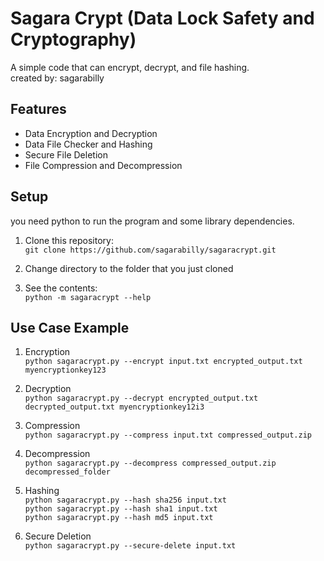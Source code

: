 # Sagara Crypt (Data Lock Safety and Cryptography)

A simple code that can encrypt, decrypt, and file hashing.<br>
created by: sagarabilly

## Features

- Data Encryption and Decryption
- Data File Checker and Hashing 
- Secure File Deletion
- File Compression and Decompression

## Setup
you need python to run the program and some library dependencies.  

1. Clone this repository:<br>
```git clone https://github.com/sagarabilly/sagaracrypt.git```

2. Change directory to the folder that you just cloned<br>

3. See the contents:<br>
```python -m sagaracrypt --help```

## Use Case Example

1. Encryption<br>
```python sagaracrypt.py --encrypt input.txt encrypted_output.txt myencryptionkey123```

2. Decryption<br>
```python sagaracrypt.py --decrypt encrypted_output.txt decrypted_output.txt myencryptionkey12i3```

3. Compression<br>
```python sagaracrypt.py --compress input.txt compressed_output.zip```

4. Decompression<br>
```python sagaracrypt.py --decompress compressed_output.zip decompressed_folder```

5. Hashing<br>
```python sagaracrypt.py --hash sha256 input.txt```<br>
```python sagaracrypt.py --hash sha1 input.txt```<br>
```python sagaracrypt.py --hash md5 input.txt```

6. Secure Deletion<br>
```python sagaracrypt.py --secure-delete input.txt```

